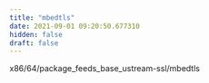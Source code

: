 ```yaml
---
title: "mbedtls"
date: 2021-09-01 09:20:50.677310
hidden: false
draft: false
---
```


x86/64/package_feeds_base_ustream-ssl/mbedtls

